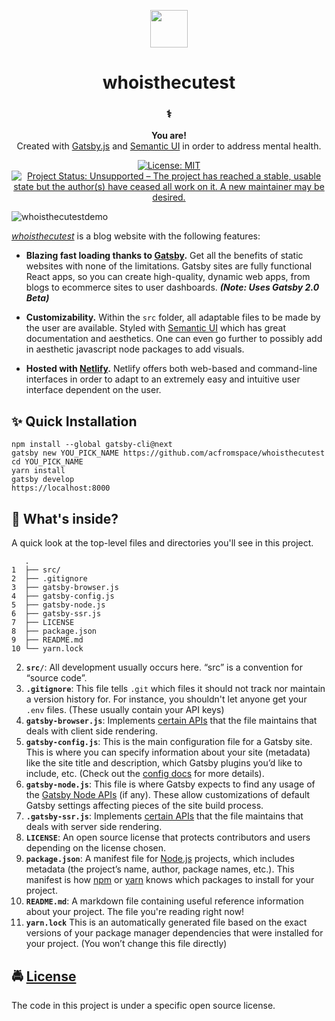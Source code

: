 <!-- HEADING -->

<p align="center">
  <img src="https://user-images.githubusercontent.com/10361542/71635438-7e97da00-2bd9-11ea-9940-8a42bd798a00.png" width="60">
</p>
<h1 align="center">️whoisthecutest</h1>

<!-- DESCRIPTION -->

<h3 align="center">
  <span role="img" aria-label="Medical Symbol">⚕️</span>
</h3>
<p align="center">
  <strong>You are!</strong><br>
  Created with <a href="https://www.gatsbyjs.org/" target="_blank">Gatsby.js</a> and <a href="https://react.semantic-ui.com/" target="_blank">Semantic UI</a> in order to address mental health.
</p>

<!-- BADGES -->

<p align="center">
    <a href="https://github.com/acfromspace/whoisthecutest/blob/master/LICENSE">
        <img src="https://img.shields.io/github/license/mashape/apistatus.svg"
            alt="License: MIT"></a>
    <a href="https://www.repostatus.org/#unsupported">
        <img src="https://www.repostatus.org/badges/latest/unsupported.svg" alt="Project Status: Unsupported – The project has reached a stable, usable state but the author(s) have ceased all work on it. A new maintainer may be desired." /></a>
</p>

<!-- FEATURES -->

![whoisthecutestdemo](https://user-images.githubusercontent.com/10361542/45251420-ac795100-b2fa-11e8-9b3e-a5daae6ae74b.GIF)

[_whoisthecutest_](https://whoisthecutest.netlify.com) is a blog website with the following features:

- **Blazing fast loading thanks to [Gatsby](https://www.gatsbyjs.org/).** Get all the benefits of static websites with none of the limitations. Gatsby sites are fully functional React apps, so you can create high-quality, dynamic web apps, from blogs to ecommerce sites to user dashboards. **_(Note: Uses Gatsby 2.0 Beta)_**

- **Customizability.** Within the `src` folder, all adaptable files to be made by the user are available. Styled with <a href="https://react.semantic-ui.com/" target="_blank">Semantic UI</a> which has great documentation and aesthetics. One can even go further to possibly add in aesthetic javascript node packages to add visuals.

- **Hosted with [Netlify](https://www.netlify.com/).** Netlify offers both web-based and command-line interfaces in order to adapt to an extremely easy and intuitive user interface dependent on the user.

<!-- QUICK INSTALLATION -->

## <span role="img" aria-label="Sparkles">✨</span> Quick Installation

```
npm install --global gatsby-cli@next
gatsby new YOU_PICK_NAME https://github.com/acfromspace/whoisthecutest
cd YOU_PICK_NAME
yarn install
gatsby develop
https://localhost:8000
```

<!-- WHAT'S INSIDE? -->

## <span role="img" aria-label="Thinking Face">🤔</span> What's inside?

A quick look at the top-level files and directories you'll see in this project.

```
   .
1  ├── src/
2  ├── .gitignore
3  ├── gatsby-browser.js
4  ├── gatsby-config.js
5  ├── gatsby-node.js
6  ├── gatsby-ssr.js
7  ├── LICENSE
8  ├── package.json
9  ├── README.md
10 └── yarn.lock
```

2. **`src/`**: All development usually occurs here. “src” is a convention for “source code”.
3. **`.gitignore`**: This file tells `.git` which files it should not track nor maintain a version history for. For instance, you shouldn't let anyone get your `.env` files. (These usually contain your API keys)
4. **`gatsby-browser.js`**: Implements [certain APIs](https://www.gatsbyjs.org/docs/browser-apis/) that the file maintains that deals with client side rendering.
5. **`gatsby-config.js`**: This is the main configuration file for a Gatsby site. This is where you can specify information about your site (metadata) like the site title and description, which Gatsby plugins you’d like to include, etc. (Check out the [config docs](https://next.gatsbyjs.org/docs/gatsby-config/) for more details).
6. **`gatsby-node.js`**: This file is where Gatsby expects to find any usage of the [Gatsby Node APIs](https://next.gatsbyjs.org/docs/node-apis/) (if any). These allow customizations of default Gatsby settings affecting pieces of the site build process.
7. **`.gatsby-ssr.js`**: Implements [certain APIs](https://www.gatsbyjs.org/docs/ssr-apis/) that the file maintains that deals with server side rendering.
8. **`LICENSE`**: An open source license that protects contributors and users depending on the license chosen.
9. **`package.json`**: A manifest file for [Node.js](https://nodejs.org/en/) projects, which includes metadata (the project’s name, author, package names, etc.). This manifest is how [npm](https://www.npmjs.com/) or [yarn](https://yarnpkg.com/en/) knows which packages to install for your project.
10. **`README.md`**: A markdown file containing useful reference information about your project. The file you're reading right now!
11. **`yarn.lock`** This is an automatically generated file based on the exact versions of your package manager dependencies that were installed for your project. (You won’t change this file directly)

<!-- LICENSE -->

## <span role="img" aria-label="Oncoming Police Car">🚔</span> [License](LICENSE)

The code in this project is under a specific open source license.
